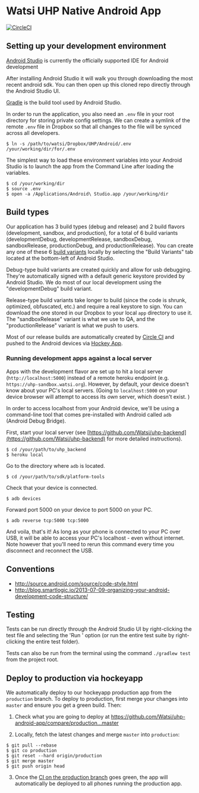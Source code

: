 # Watsi UHP Native Android App

[![CircleCI](https://circleci.com/gh/Watsi/uhp-android-app/tree/master.svg?style=svg&circle-token=69c6f960da7cb0bc04d5c94cbbba21c24cfafba7)](https://circleci.com/gh/Watsi/uhp-android-app/tree/master)

## Setting up your development environment

[Android Studio](https://developer.android.com/studio/index.html) is currently the officially supported IDE for Android development

After installing Android Studio it will walk you through downloading the most recent android sdk. You can then open up this cloned repo directly through the Android Studio UI.

[Gradle](https://gradle.org/) is the build tool used by Android Studio.

In order to run the application, you also need an `.env` file in your root directory for storing
private config settings. We can create a symlink of the remote `.env` file in Dropbox so that all
changes to the file will be synced across all developers.

```
$ ln -s /path/to/watsi/Dropbox/UHP/Android/.env /your/working/dir/for/.env
```

The simplest way to load these environment variables into your Android Studio is to launch the app from the Command Line after loading the variables.

```
$ cd /your/working/dir
$ source .env
$ open -a /Applications/Android\ Studio.app /your/working/dir
```

## Build types

Our application has 3 build types (debug and release) and 2 build flavors (development, sandbox, and production), for a total of 6 build variants (developmentDebug, developmentRelease, sandboxDebug, sandboxRelease, productionDebug, and productionRelease). You can create any one of these 6 [build variants](https://developer.android.com/studio/build/build-variants.html#build-types) locally by selecting the "Build Variants" tab located at the bottom-left of Android Studio.

Debug-type build variants are created quickly and allow for usb debugging. They're automatically signed with a default generic keystore provided by Android Studio. We do most of our local development using the "developmentDebug" build variant.

Release-type build variants take longer to build (since the code is shrunk, optimized, obfuscated, etc.) and require a real keystore to sign. You can download the one stored in our Dropbox to your local `app` directory to use it. The "sandboxRelease" variant is what we use to QA, and the "productionRelease" variant is what we push to users.


Most of our release builds are automatically created by [Circle CI](https://circleci.com/) and pushed to the Android devices via [Hockey App](https://www.hockeyapp.net/).

### Running development apps against a local server

Apps with the development flavor are set up to hit a local server (`http://localhost:5000`) instead of a remote heroku endpoint (e.g. `https://uhp-sandbox.watsi.org`).
However, by default, your device doesn't know about your PC's local servers. (Going to `localhost:5000` on your device browser will attempt to access its _own_ server, which doesn't exist. )

In order to access localhost from your Android device, we'll be using
a command-line tool that comes pre-installed with Android called `adb` (Android Debug Bridge).

First, start your local server (see [https://github.com/Watsi/uhp-backend](https://github.com/Watsi/uhp-backend) for more detailed instructions).

```
$ cd /your/path/to/uhp_backend
$ heroku local
```

Go to the directory where `adb` is located.

```
$ cd /your/path/to/sdk/platform-tools
```


Check that your device is connected.

```
$ adb devices
```

Forward port 5000 on your device to port 5000 on your PC.

```
$ adb reverse tcp:5000 tcp:5000
```

And voila, that's it! As long as your phone is connected to your PC over USB, it will be able to access your PC's localhost - even without internet. Note however that you'll need to rerun this command every time you disconnect and reconnect the USB.


## Conventions

- http://source.android.com/source/code-style.html
- http://blog.smartlogic.io/2013-07-09-organizing-your-android-development-code-structure/

## Testing

Tests can be run directly through the Android Studio UI by right-clicking the test file and selecting the 'Run <test>' option (or run the entire test suite by right-clicking the entire test folder).

Tests can also be run from the terminal using the command `./gradlew test` from the project root.

## Deploy to production via hockeyapp

We automatically deploy to our hockeyapp production app from the `production` branch. To deploy to production, first merge your changes into `master` and ensure you get a green build. Then:

1. Check what you are going to deploy at https://github.com/Watsi/uhp-android-app/compare/production...master

2. Locally, fetch the latest changes and merge `master` into `production`:
```
$ git pull --rebase
$ git co production
$ git reset --hard origin/production
$ git merge master
$ git push origin head
```

3. Once the [CI on the production branch](https://circleci.com/gh/Watsi/uhp-android-app/tree/production) goes green, the app will automatically be deployed to all phones running the production app.

